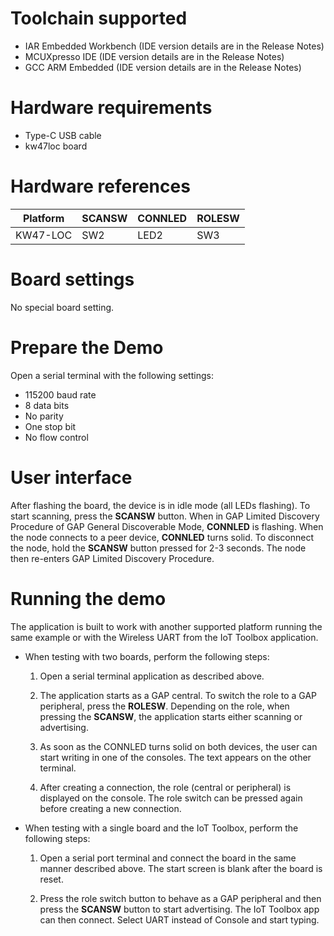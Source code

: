Toolchain supported
===================
- IAR Embedded Workbench (IDE version details are in the Release Notes)
- MCUXpresso IDE (IDE version details are in the Release Notes)
- GCC ARM Embedded (IDE version details are in the Release Notes)

Hardware requirements
=====================
- Type-C USB cable
- kw47loc board

Hardware references
=====================

| Platform        | SCANSW      | CONNLED  | ROLESW  |
| --------------- | ----------- | -------- | ------- |
| KW47-LOC        | SW2         | LED2     | SW3     |

Board settings
==============
No special board setting.

Prepare the Demo
================
Open a serial terminal with the following settings:
- 115200 baud rate
- 8 data bits
- No parity
- One stop bit
- No flow control

User interface
================
After flashing the board, the device is in idle mode (all LEDs
flashing). To start scanning, press the  **SCANSW** button. When in GAP
Limited Discovery Procedure of GAP General Discoverable Mode,
**CONNLED** is flashing. When the node connects to a peer device,
**CONNLED** turns solid. To disconnect the node, hold the  **SCANSW**
button pressed for 2-3 seconds. The node then re-enters GAP Limited
Discovery Procedure.

Running the demo
================
The application is built to work with another supported platform
running the same example or with the Wireless UART from the IoT
Toolbox application.
- When testing with two boards, perform the
following steps:

    1.  Open a serial terminal application as described above.

    2.  The application starts as a GAP central. To switch the role to a
GAP peripheral, press the  **ROLESW**. Depending on the role, when
pressing the  **SCANSW**, the application starts either scanning or
advertising.

    3.  As soon as the CONNLED turns solid on both devices, the user can
start writing in one of the consoles. The text appears on the other
terminal.
    4.  After creating a connection, the role (central or peripheral) is
displayed on the console. The role switch can be pressed again before
creating a new connection.

- When testing with a single board and the IoT Toolbox, perform the
following steps:

    1.  Open a serial port terminal and connect the board in the same
manner described above. The start screen is blank after the board is
reset.

    2.  Press the role switch button to behave as a GAP peripheral and
then press the **SCANSW** button to start advertising. The IoT Toolbox
app can then connect. Select UART instead of Console and start typing.